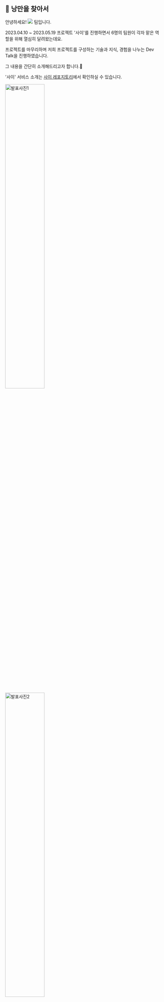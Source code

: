 ## 🧙 낭만을 찾아서
안녕하세요! <img src="https://img.shields.io/badge/낭만을찾아서-3443FC?style=for-the-badge&logo=42&logoColor=FFFFFF"/> 팀입니다.

2023.04.10 ~ 2023.05.19 프로젝트 '사이'를 진행하면서
6명의 팀원이 각자 맡은 역할을 위해 열심히 달려왔는데요.

프로젝트를 마무리하며 저희 프로젝트를 구성하는 기술과 지식, 경험을 나누는 Dev Talk을 진행하였습니다.

그 내용을 간단히 소개해드리고자 합니다.🙋

'사이' 서비스 소개는
[사이 레포지토리](https://github.com/people42/people42)에서
확인하실 수 있습니다.
‍</br>

<p>
<img width="50%" src="https://github.com/people42/.github/assets/109272545/8a2dd715-d0d9-4de7-9376-990c0dbb3799" alt="발표사진1">
<img width="50%" src="https://github.com/people42/.github/assets/109272545/bfc35728-76a8-486e-b413-530e94a1d932" alt="발표사진2"/>
</p>


# 인프라
![infra](https://github.com/people42/.github/assets/109272545/91d6fdd0-699e-40f0-aad2-d13aa0328ff9)<br/>
[DNS란](https://github.com/people42/.github/blob/main/1.%20DNS.pdf)<br/>
[Docker로 배포하기](https://github.com/people42/.github/blob/main/2.%20Docker.pdf)<br/>
[우리 프로젝트의 AWS환경](https://github.com/people42/.github/blob/main/3.%20AWS.pdf)<br/>
[Kubernetes 실습](https://github.com/people42/.github/blob/main/4.%20Kubernetes.pdf)<br/>

# 프론트엔드
## 디자인 패턴
![designpattern](https://github.com/people42/.github/assets/109272545/7ec3994c-a867-4bcd-b7ab-1dadbb01cbc4)
[디자인패턴과 MVVM](https://github.com/people42/.github/blob/main/mvc-mvp-mvvm.pdf)

## 안드로이드
![android](https://github.com/people42/.github/assets/109272545/519a1597-92f9-485c-a004-09c11a59f0d8)
[안드로이드 개요](https://github.com/people42/.github/blob/main/%EB%82%AD%EB%A7%8C%EC%9D%84-%EC%B0%BE%EC%95%84%EC%84%9C-%EC%95%88%EB%93%9C%EB%A1%9C%EC%9D%B4%EB%93%9C.pdf)
## ios

## 웹

# 백엔드
![springboot](https://github.com/people42/.github/assets/109272545/81d9bcd9-f1fd-40a6-bc59-da5796273f11)
[스프링부트 세미나](https://github.com/people42/.github/blob/main/%EC%8A%A4%ED%94%84%EB%A7%81.pdf)

<br>
<br/>
<br>
<br/>
<br>
<br/>

![footer](https://capsule-render.vercel.app/api?type=slice&color=3443FC&height=100&section=footer&text=Seeking%Romance&fontSize=30)
